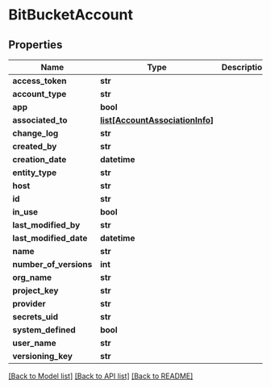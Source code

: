 # BitBucketAccount

## Properties
Name | Type | Description | Notes
------------ | ------------- | ------------- | -------------
**access_token** | **str** |  | [optional] 
**account_type** | **str** |  | [optional] 
**app** | **bool** |  | [optional] 
**associated_to** | [**list[AccountAssociationInfo]**](AccountAssociationInfo.md) |  | [optional] 
**change_log** | **str** |  | [optional] 
**created_by** | **str** |  | [optional] 
**creation_date** | **datetime** |  | [optional] 
**entity_type** | **str** |  | [optional] 
**host** | **str** |  | [optional] 
**id** | **str** |  | [optional] 
**in_use** | **bool** |  | [optional] 
**last_modified_by** | **str** |  | [optional] 
**last_modified_date** | **datetime** |  | [optional] 
**name** | **str** |  | [optional] 
**number_of_versions** | **int** |  | [optional] 
**org_name** | **str** |  | [optional] 
**project_key** | **str** |  | [optional] 
**provider** | **str** |  | [optional] 
**secrets_uid** | **str** |  | [optional] 
**system_defined** | **bool** |  | [optional] 
**user_name** | **str** |  | [optional] 
**versioning_key** | **str** |  | [optional] 

[[Back to Model list]](../README.md#documentation-for-models) [[Back to API list]](../README.md#documentation-for-api-endpoints) [[Back to README]](../README.md)

